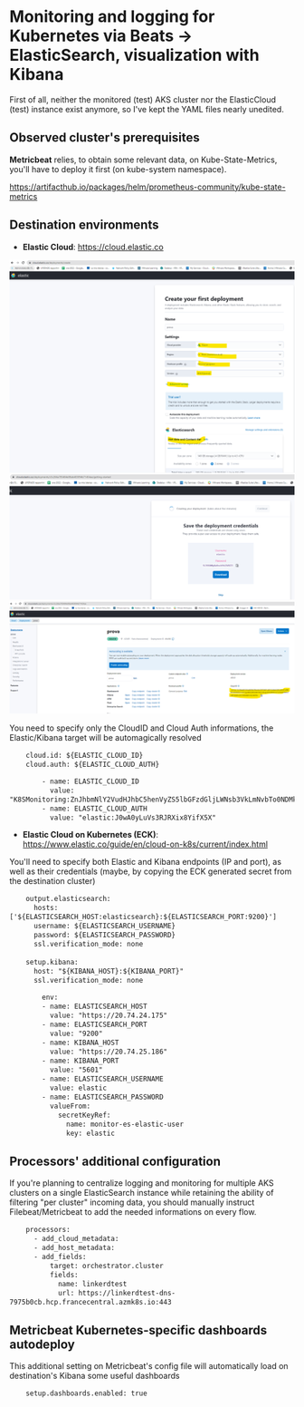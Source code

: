 # Monitoring and logging for Kubernetes via Beats -> ElasticSearch, visualization with Kibana

First of all, neither the monitored (test) AKS cluster nor the ElasticCloud (test) instance exist anymore, so I've kept the YAML files nearly unedited.

## Observed cluster's prerequisites

**Metricbeat** relies, to obtain some relevant data, on Kube-State-Metrics, you'll have to deploy it first (on kube-system namespace).

https://artifacthub.io/packages/helm/prometheus-community/kube-state-metrics

## Destination environments

- **Elastic Cloud**: https://cloud.elastic.co

![ElasticCloud: choose where and how for your deployment](elasticcloud-00-create-deploy.png)
![ElasticCloud: write down your root creds](elasticcloud-01-create-new-env-get-passwords.png)
![ElasticCloud: take note of your CloudID](elasticcloud-02-cloudid.png)

You need to specify only the CloudID and Cloud Auth informations, the Elastic/Kibana target will be automagically resolved

```
    cloud.id: ${ELASTIC_CLOUD_ID}
    cloud.auth: ${ELASTIC_CLOUD_AUTH}

```
```
        - name: ELASTIC_CLOUD_ID
          value: "K8SMonitoring:ZnJhbmNlY2VudHJhbC5henVyZS5lbGFzdGljLWNsb3VkLmNvbTo0NDMkNWRhMmJmMzY3Y2JhNDgwN2E3ZjI4NGI3YTI2ODA4YjYkODg4ZjI3YTQzNjc1NDk1ZTg1YmYxNGIxNTgwYzIwZDg="
        - name: ELASTIC_CLOUD_AUTH
          value: "elastic:J0wA0yLuVs3RJRXix8YifX5X"
```

- **Elastic Cloud on Kubernetes (ECK)**: https://www.elastic.co/guide/en/cloud-on-k8s/current/index.html

You'll need to specify both Elastic and Kibana endpoints (IP and port), as well as their credentials (maybe, by copying the ECK generated secret from the destination cluster)

```
    output.elasticsearch:
      hosts: ['${ELASTICSEARCH_HOST:elasticsearch}:${ELASTICSEARCH_PORT:9200}']
      username: ${ELASTICSEARCH_USERNAME}
      password: ${ELASTICSEARCH_PASSWORD}
      ssl.verification_mode: none

    setup.kibana:
      host: "${KIBANA_HOST}:${KIBANA_PORT}"
      ssl.verification_mode: none
```

```
        env:
        - name: ELASTICSEARCH_HOST
          value: "https://20.74.24.175"
        - name: ELASTICSEARCH_PORT
          value: "9200"
        - name: KIBANA_HOST
          value: "https://20.74.25.186"
        - name: KIBANA_PORT
          value: "5601"
        - name: ELASTICSEARCH_USERNAME
          value: elastic
        - name: ELASTICSEARCH_PASSWORD
          valueFrom:
            secretKeyRef:
              name: monitor-es-elastic-user
              key: elastic
```

## Processors' additional configuration

If you're planning to centralize logging and monitoring for multiple AKS clusters on a single ElasticSearch instance while retaining the ability of filtering "per cluster" incoming data, you should manually instruct Filebeat/Metricbeat to add the needed informations on every flow.

```
    processors:
      - add_cloud_metadata:
      - add_host_metadata:
      - add_fields:
          target: orchestrator.cluster
          fields:
            name: linkerdtest
            url: https://linkerdtest-dns-7975b0cb.hcp.francecentral.azmk8s.io:443
```

## Metricbeat Kubernetes-specific dashboards autodeploy

This additional setting on Metricbeat's config file will automatically load on destination's Kibana some useful dashboards

```
    setup.dashboards.enabled: true
```
